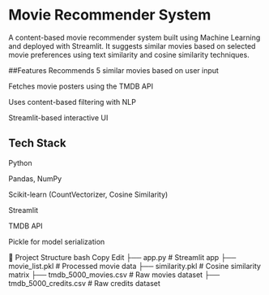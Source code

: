 # Movie Recommender System
A content-based movie recommender system built using Machine Learning and deployed with Streamlit. It suggests similar movies based on selected movie preferences using text similarity and cosine similarity techniques.

##Features
Recommends 5 similar movies based on user input

Fetches movie posters using the TMDB API

Uses content-based filtering with NLP

Streamlit-based interactive UI

## Tech Stack
Python

Pandas, NumPy

Scikit-learn (CountVectorizer, Cosine Similarity)

Streamlit

TMDB API

Pickle for model serialization

📂 Project Structure
bash
Copy
Edit
├── app.py                  # Streamlit app
├── movie_list.pkl          # Processed movie data
├── similarity.pkl          # Cosine similarity matrix
├── tmdb_5000_movies.csv    # Raw movies dataset
├── tmdb_5000_credits.csv   # Raw credits dataset
